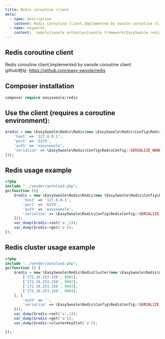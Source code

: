 ```yaml
---
title: Redis coroutine client
meta:
  - name: description
    content: Redis coroutine client,Implemented by swoole coroutine client,Covers the method of redis 99%
  - name: keywords
    content:  swoole|swoole extension|swoole framework|EasySwoole redis| Swoole Redis coroutine client|swoole Redis|Redis coroutine
---
```

## Redis coroutine client
Redis coroutine client,Implemented by swoole coroutine client   
github地址: https://github.com/easy-swoole/redis 

## Composer installation   
```php
composer require easyswoole/redis
```

## Use the client (requires a coroutine environment): 
```php
$redis = new \EasySwoole\Redis\Redis(new \EasySwoole\Redis\Config\RedisConfig([
    'host' => '127.0.0.1',
    'port' => '6379',
    'auth' => 'easyswoole',
    'serialize' => \EasySwoole\Redis\Config\RedisConfig::SERIALIZE_NONE
]));
```

## Redis usage example
```php
<?php
include "../vendor/autoload.php";
go(function (){
    $redis = new \EasySwoole\Redis\Redis(new \EasySwoole\Redis\Config\RedisConfig([
        'host' => '127.0.0.1',
        'port' => '6379',
        'auth' => 'easyswoole',
        'serialize' => \EasySwoole\Redis\Config\RedisConfig::SERIALIZE_NONE
    ]));
    var_dump($redis->set('a',1));
    var_dump($redis->get('a'));
});
```

## Redis cluster usage example
```php
<?php
include "../vendor/autoload.php";
go(function () {
    $redis = new \EasySwoole\Redis\RedisCluster(new \EasySwoole\Redis\Config\RedisClusterConfig([
        ['172.16.253.156', 9001],
        ['172.16.253.156', 9002],
        ['172.16.253.156', 9003],
        ['172.16.253.156', 9004],
    ], [
        'auth' => '',
        'serialize' => \EasySwoole\Redis\Config\RedisConfig::SERIALIZE_PHP
    ]));
    var_dump($redis->set('a',1));
    var_dump($redis->get('a'));
    var_dump($redis->clusterKeySlot('a'));

});
```
